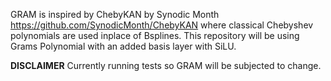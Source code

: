 GRAM is inspired by ChebyKAN by Synodic Month https://github.com/SynodicMonth/ChebyKAN where classical Chebyshev polynomials are used inplace of Bsplines. This repository will be using Grams Polynomial with an added basis layer with SiLU.

**DISCLAIMER**
Currently running tests so GRAM will be subjected to change.
